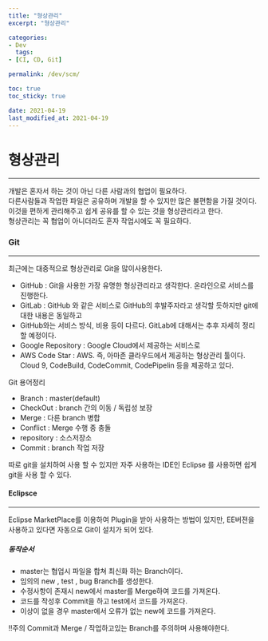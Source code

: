 ```yaml
---
title: "형상관리"
excerpt: "형상관리"

categories:
- Dev
  tags:
- [CI, CD, Git]

permalink: /dev/scm/

toc: true
toc_sticky: true

date: 2021-04-19
last_modified_at: 2021-04-19
---
```


# 형상관리
---

개발은 혼자서 하는 것이 아닌 다른 사람과의 협업이 필요하다.  
다른사람들과 작업한 파일은 공유하며 개발을 할 수 있지만 많은 불편함을 가질 것이다.  
이것을 편하게 관리해주고 쉽게 공유를 할 수 있는 것을 형상관리라고 한다.  
형상관리는 꼭 협업이 아니더라도 혼자 작업시에도 꼭 필요하다.

### Git
---
최근에는 대중적으로 형상관리로 Git을 많이사용한다.  

- GitHub : Git을 사용한 가장 유명한 형상관리라고 생각한다. 온라인으로 서비스를 진행한다.
- GitLab : GitHub 와 같은 서비스로 GitHub의 후발주자라고 생각할 듯하지만 git에 대한 내용은 동일하고  
- GitHub와는 서비스 방식, 비용 등이 다르다. GitLab에 대해서는 추후 자세히 정리할 예정이다.
- Google Repository : Google Cloud에서 제공하는 서비스로
- AWS Code Star : AWS. 즉, 아마존 클라우드에서 제공하는 형상관리 툴이다.  
  Cloud 9, CodeBuild, CodeCommit, CodePipelin 등을 제공하고 있다.


Git 용어정리
- Branch : master(default)
- CheckOut : branch 간의 이동 / 독립성 보장
- Merge : 다른 branch 병합
- Conflict : Merge 수행 중 충돌
- repository : 소스저장소
- Commit : branch 작업 저장

따로 git을 설치하여 사용 할 수 있지만 자주 사용하는 IDE인 Eclipse 를 사용하면 쉽게 git을 사용 할 수 있다.  

#### Eclipsce
---
Eclipse MarketPlace를 이용하여 Plugin을 받아 사용하는 방법이 있지만, EE버젼을 사용하고 있다면 자동으로 Git이 설치가 되어 있다.  


##### 동작순서
- master는 협업시 파일을 합쳐 최신화 하는 Branch이다.  
- 임의의 new , test , bug Branch를 생성한다.  
- 수정사항이 존재시 new에서 master를 Merge하여 코드를 가져온다.
- 코드를 작성후 Commit을 하고 test에서 코드를 가져온다.
- 이상이 없을 경우 master에서 오류가 없는 new에 코드를 가져온다.

!!주의
Commit과 Merge / 작업하고있는 Branch를 주의하며 사용해야한다.  





